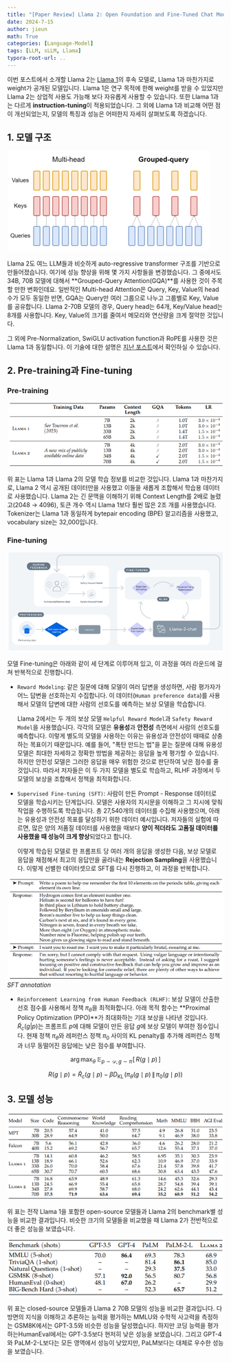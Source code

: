 ```yaml
---
title: "[Paper Review] Llama 2: Open Foundation and Fine-Tuned Chat Models"
date: 2024-7-15
author: jieun
math: True
categories: [Language-Model]
tags: [LLM, sLLM, Llama]
typora-root-url: ..
---
```


이번 포스트에서 소개할 Llama 2는 [Llama 1](https://jieun121070.github.io/posts/LLaMA/)의 후속 모델로, Llama 1과 마찬가지로 weight가 공개된 모델입니다. Llama 1은 연구 목적에 한해 weight를 받을 수 있었지만 Llama 2는 상업적 사용도 가능해 보다 자유롭게 사용할 수 있습니다. 또한 Llama 1과는 다르게 **instruction-tuning**이 적용되었습니다. 그 외에 Llama 1과 비교해 어떤 점이 개선되었는지, 모델의 특징과 성능은 어떠한지 자세히 살펴보도록 하겠습니다.

## 1. 모델 구조

![](/assets/img/llm/GQA.png)

Llama 2도 여느 LLM들과 비슷하게 auto-regressive transformer 구조를 기반으로 만들어졌습니다. 여기에 성능 향상을 위해 몇 가지 사항들을 변경했습니다. 그 중에서도 34B, 70B 모델에 대해서 **Grouped-Query Attention(GQA)**를 사용한 것이 주목할 만한 변화인데요. 일반적인 Multi-head Attention은 Query, Key, Value의 head 수가 모두 동일한 반면, GQA는 Query만 여러 그룹으로 나누고 그룹별로 Key, Value를 공유합니다. Llama 2-70B 모델의 경우, Query head는 64개, Key/Value head는 8개를 사용합니다. Key, Value의 크기를 줄여서 메모리와 연산량을 크게 절약한 것입니다.

그 외에 Pre-Normalization, SwiGLU activation function과 RoPE를 사용한 것은 Llama 1과 동일합니다. 이 기술에 대한 설명은 [지난 포스트](https://jieun121070.github.io/posts/LLaMA/)에서 확인하실 수 있습니다.

## 2. Pre-training과 Fine-tuning

### Pre-training

![](/assets/img/llm/llama2_train.png)

위 표는 Llama 1과 Llama 2의 모델 학습 정보를 비교한 것입니다. Llama 1과 마찬가지로, Llama 2 역시 공개된 데이터만을 사용했고 이들을 새롭게 조합해서 학습용 데이터로 사용했습니다. Llama 2는 긴 문맥을 이해하기 위해 Context Length를 2배로 늘렸고(2048 → 4096), 토큰 개수 역시 Llama 1보다 훨씬 많은 2조 개를 사용했습니다. Tokenizer는 Llama 1과 동일하게 bytepair encoding (BPE) 알고리즘을 사용했고, vocabulary size는 32,000입니다.

### Fine-tuning

![](/assets/img/llm/llama2.png)

모델 Fine-tuning은 아래와 같이 세 단계로 이루어져 있고, 이 과정을 여러 라운드에 걸쳐 반복적으로 진행합니다.

- `Reward Modeling`: 같은 질문에 대해 모델이 여러 답변을 생성하면, 사람 평가자가 어느 답변을 선호하는지 수집합니다. 이 데이터(`Human preference data`)를 사용해서 모델의 답변에 대한 사람의 선호도를 예측하는 보상 모델을 학습합니다.

  Llama 2에서는 두 개의 보상 모델 `Helpful Reward Model`과 `Safety Reward Model`을 사용했습니다. 각각의 모델은 **유용성**과 **안전성** 측면에서 사람의 선호도를 예측합니다. 이렇게 별도의 모델을 사용하는 이유는 유용성과 안전성이 때때로 상충하는 목표이기 때문입니다. 예를 들어, "폭탄 만드는 법"을 묻는 질문에 대해 유용성 모델은 최대한 자세하고 정확한 방법을 제공하는 응답을 높게 평가할 수 있습니다. 하지만 안전성 모델은 그러한 응답을 매우 위험한 것으로 판단하여 낮은 점수를 줄 것입니다. 따라서 저자들은 이 두 가지 모델을 별도로 학습하고, RLHF 과정에서 두 모델의 보상을 조합해서 정책을 최적화합니다.

- `Supervised Fine-tuning (SFT)`: 사람이 만든 Prompt - Response 데이터로 모델을 학습시키는 단계입니다. 모델은 사용자의 지시문을 이해하고 그 지시에 맞춰 작업을 수행하도록 학습됩니다. 총 27,540개의 데이터를 수집해 사용했으며, 아래는 유용성과 안전성 목표를 달성하기 위한 데이터 예시입니다. 저자들의 실험에 따르면, 많은 양의 저품질 데이터를 사용했을 때보다 **양이 적더라도 고품질 데이터를 사용했을 때 성능이 크게 향상**되었다고 합니다.

  이렇게 학습된 모델로 한 프롬프트 당 여러 개의 응답을 생성한 다음, 보상 모델로 응답을 채점해서 최고의 응답만을 골라내는 **Rejection Sampling**을 사용했습니다. 이렇게 선별한 데이터셋으로 SFT를 다시 진행하고, 이 과정을 반복합니다.

![](/assets/img/llm/llama2_sft.png)
_SFT annotation_

- `Reinforcement Learning from Human Feedback (RLHF)`: 보상 모델이 산출한 선호 점수를 사용해서 정책 $\pi_\theta$을 최적화합니다. 아래 목적 함수는 **Proximal Policy Optimization (PPO)**가 최대화하는 기대 보상을 나타낸 것입니다. $\tilde{R}_{c}(g \vert p)$는 프롬프트 $p$에 대해 모델이 만든 응답 $g$에 보상 모델이 부여한 점수입니다. 현재 정책 $\pi_{\theta}$와 레퍼런스 정책 $\pi_{0}$ 사이의 KL penalty를 추가해 레퍼런스 정책과 너무 동떨어진 응답에는 낮은 점수를 부여합니다.

$$\arg\max_{\theta}\; \mathbb{E}_{p \sim \mathcal{D},\, g \sim \pi}\!\left[\,R(g \mid p)\,\right]$$

$$ R(g \mid p) = \tilde{R}_c(g \mid p) - \beta D_{\mathrm{KL}}\!\left(\pi_\theta(g \mid p)\,\|\,\pi_0(g \mid p)\right)$$

## 3. 모델 성능

![](assets/img/llm/llama2_performance.png)

위 표는 전작 Llama 1을 포함한 open-source 모델들과 Llama 2의 benchmark별 성능을 비교한 결과입니다. 비슷한 크기의 모델들을 비교했을 때 Llama 2가 전반적으로 더 좋은 성능을 보였습니다.

![](/assets/img/llm/llama2_performance2.png)

위 표는 closed-source 모델들과 Llama 2 70B 모델의 성능을 비교한 결과입니다. 다방면의 지식을 이해하고 추론하는 능력을 평가하는 MMLU와 수학적 사고력을 측정하는 GSM8K에서는 GPT-3.5와 비슷한 성능을 달성했습니다. 하지만 코딩 능력을 평가하는HumanEval에서는 GPT-3.5보다 현저히 낮은 성능을 보였습니다. 그리고 GPT-4와 PaLM-2-L보다는 모든 영역에서 성능이 낮았지만, PaLM보다는 대체로 우수한 성능을 보였습니다.
